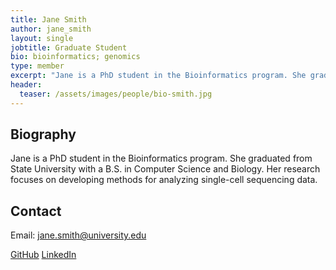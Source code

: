 ```yaml
---
title: Jane Smith
author: jane_smith
layout: single
jobtitle: Graduate Student
bio: bioinformatics; genomics
type: member
excerpt: "Jane is a PhD student in the Bioinformatics program. She graduated  from State University with a B.S. in Computer Science and Biology.  Her research focuses on "
header:
  teaser: /assets/images/people/bio-smith.jpg
---
```


## Biography

Jane is a PhD student in the Bioinformatics program. She graduated  from State University with a B.S. in Computer Science and Biology.  Her research focuses on developing methods for analyzing single-cell  sequencing data.


## Contact

Email: [jane.smith@university.edu](mailto:jane.smith@university.edu)


[GitHub](https://github.com/janesmith)
[LinkedIn](https://linkedin.com/in/jane-smith)